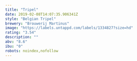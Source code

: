 ```yaml
---
title: "Tripel"
date: 2019-02-08T14:07:35.906341Z
style: "Belgian Tripel"
brewery: "Brouwerij Martinus"
image: "https://labels.untappd.com/labels/1334827?size=hd"
rating: "3.54"
description: ""
abv: "8.6"
ibu: "0"
robots: noindex,nofollow
---
```

